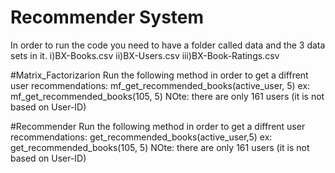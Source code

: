 # Recommender System
 
In order to run the code you need to have a folder called data and the 3 data sets in it.
i)BX-Books.csv
ii)BX-Users.csv
iii)BX-Book-Ratings.csv

#Matrix_Factorizarion
Run the following method in order to get a diffrent user recommendations:
mf_get_recommended_books(active_user, 5) ex: mf_get_recommended_books(105, 5)
NOte: there are only 161 users (it is not based on User-ID)

#Recommender
Run the following method in order to get a diffrent user recommendations:
get_recommended_books(active_user,5) ex: get_recommended_books(105, 5)
NOte: there are only 161 users (it is not based on User-ID)